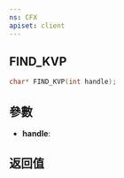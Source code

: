 ```yaml
---
ns: CFX
apiset: client
---
```

## FIND_KVP

```c
char* FIND_KVP(int handle);
```


## 參數
* **handle**: 

## 返回值
